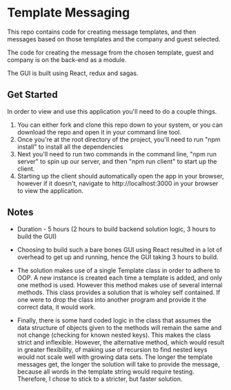 # Template Messaging

This repo contains code for creating message templates, and then messages based on those templates and the company and guest selected.

The code for creating the message from the chosen template, guest and company is on the back-end as a module.

The GUI is built using React, redux and sagas.

## Get Started

In order to view and use this application you'll need to do a couple things.

1. You can either fork and clone this repo down to your system, or you can download the repo and open it in your command line tool.
2. Once you're at the root directory of the project, you'll need to run "npm install" to install all the dependencies
3. Next you'll need to run two commands in the command line, "npm run server" to spin up our server, and then "npm run client" to start up the client.
4. Starting up the client should automatically open the app in your browser, however if it doesn't, navigate to http://localhost:3000 in your browser to view the application.

## Notes

* Duration - 5 hours (2 hours to build backend solution logic, 3 hours to build the GUI)

* Choosing to build such a bare bones GUI using React resulted in a lot of overhead to get up and running, hence the GUI taking 3 hours to build.

* The solution makes use of a single Template class in order to adhere to OOP.  A new instance is created each time a template is added, and only one method is used. However this method makes use of several internal methods.  This class provides a solution that is wholey self contained.  If one were to drop the class into another program and provide it the correct data, it would work.

* Finally, there is some hard coded logic in the class that assumes the data structure of objects given to the methods will remain the same and not change (checking for known nested keys).  This makes the class strict and inflexible.  However, the alternative method, which would result in greater flexibility, of making use of recursion to find nested keys would not scale well with growing data sets.  The longer the template messages get, the longer the solution will take to provide the message, because all words in the template string would require testing.  Therefore, I chose to stick to a stricter, but faster solution.